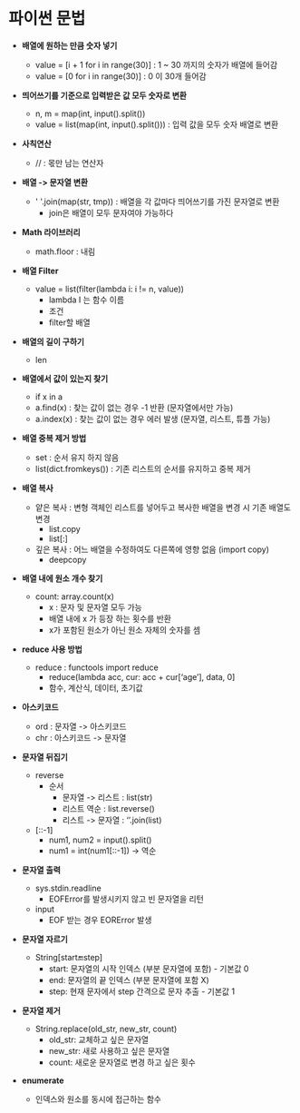 # 파이썬 문법

* **배열에 원하는 만큼 숫자 넣기**
    * value = [i + 1 for i in range(30)] : 1 ~ 30 까지의 숫자가 배열에 들어감
    * value = [0 for i in range(30)] : 0 이 30개 들어감

* **띄어쓰기를 기준으로 입력받은 값 모두 숫자로 변환**
    * n, m = map(int, input().split())
    * value = list(map(int, input().split())) : 입력 값을 모두 숫자 배열로 변환

* **사칙연산**
    * // : 몫만 남는 연산자

* **배열 -> 문자열 변환**
    * ' '.join(map(str, tmp)) : 배열을 각 값마다 띄어쓰기를 가진 문자열로 변환
        * join은 배열이 모두 문자여야 가능하다

* **Math 라이브러리**
    * math.floor : 내림

* **배열 Filter**
    * value = list(filter(lambda i: i != n, value))
        * lambda I 는 함수 이름
        * 조건
        * filter할 배열

* **배열의 길이 구하기**
    * len

* **배열에서 값이 있는지 찾기**
    * if x in a
    * a.find(x) : 찾는 값이 없는 경우 -1 반환 (문자열에서만 가능)
    * a.index(x) : 찾는 값이 없는 경우 에러 발생 (문자열, 리스트, 튜플 가능)

* **배열 중복 제거 방법**
    * set : 순서 유지 하지 않음
    * list(dict.fromkeys()) : 기존 리스트의 순서를 유지하고 중복 제거

* **배열 복사**
    * 얕은 복사 : 변형 객체인 리스트를 넣어두고 복사한 배열을 변경 시 기존 배열도 변경
        * list.copy
        * list[:]
    * 깊은 복사 : 어느 배열을 수정하여도 다른쪽에 영향 없음 (import copy)
        * deepcopy 

* **배열 내에 원소 개수 찾기**
  * count: array.count(x)
    * x : 문자 및 문자열 모두 가능 
    * 배열 내에 x 가 등장 하는 횟수를 반환
    * x가 포함된 원소가 아닌 원소 자체의 숫자를 셈

* **reduce 사용 방법**
    * reduce : functools import reduce
        * reduce(lambda acc, cur: acc + cur[‘age’], data, 0]
        * 함수, 계산식, 데이터, 초기값

* **아스키코드**
    * ord : 문자열 -> 아스키코드
    * chr : 아스키코드 -> 문자열

* **문자열 뒤집기**
    * reverse 
        * 순서
            * 문자열 -> 리스트 : list(str)
            * 리스트 역순 : list.reverse()
            * 리스트 -> 문자열 : ‘’.join(list)
    * [::-1]
        * num1, num2 = input().split()
        * num1 = int(num1[::-1]) -> 역순

* **문자열 출력**
  * sys.stdin.readline
    * EOFError를 발생시키지 않고 빈 문자열을 리턴
  * input
    * EOF 받는 경우 EORError 발생

* **문자열 자르기**
  * String[start:end:step]
    * start: 문자열의 시작 인덱스 (부분 문자열에 포함) - 기본값 0
    * end: 문자열의 끝 인덱스 (부분 문자열에 포함 X)
    * step: 현재 문자에서 step 간격으로 문자 추출 - 기본값 1

* **문자열 제거**
  * String.replace(old_str, new_str, count)
    * old_str: 교체하고 싶은 문자열
    * new_str: 새로 사용하고 싶은 문자열
    * count: 새로운 문자열로 변경 하고 싶은 횟수


* **enumerate**
  * 인덱스와 원소를 동시에 접근하는 함수